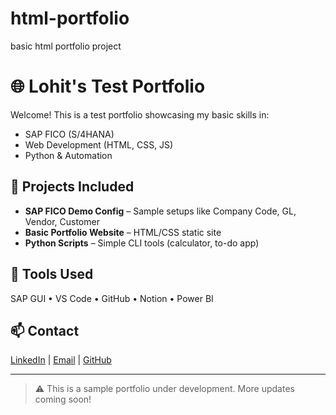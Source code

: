 # html-portfolio
basic html portfolio project
# 🌐 Lohit's Test Portfolio

Welcome! This is a test portfolio showcasing my basic skills in:

- SAP FICO (S/4HANA)
- Web Development (HTML, CSS, JS)
- Python & Automation

## 🔧 Projects Included

- **SAP FICO Demo Config** – Sample setups like Company Code, GL, Vendor, Customer
- **Basic Portfolio Website** – HTML/CSS static site
- **Python Scripts** – Simple CLI tools (calculator, to-do app)

## 🚀 Tools Used

SAP GUI • VS Code • GitHub • Notion • Power BI

## 📫 Contact

[LinkedIn](#) | [Email](#) | [GitHub](#)

---

> ⚠️ This is a sample portfolio under development. More updates coming soon!
